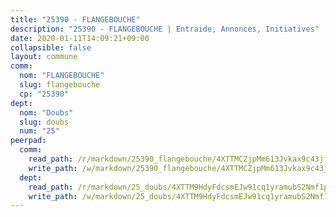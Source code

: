 ```yaml
---
title: "25390 - FLANGEBOUCHE"
description: "25390 - FLANGEBOUCHE | Entraide, Annonces, Initiatives"
date: 2020-01-11T14:09:21+09:00
collapsible: false
layout: commune
comm:
  nom: "FLANGEBOUCHE"
  slug: flangebouche
  cp: "25390"
dept:
  nom: "Doubs"
  slug: doubs
  num: "25"
peerpad:
  comm:
    read_path: /r/markdown/25390_flangebouche/4XTTMCZjpMm613Jvkax9c43jfVTepqTnc3Kp7jFBM5apTx4zV
    write_path: /w/markdown/25390_flangebouche/4XTTMCZjpMm613Jvkax9c43jfVTepqTnc3Kp7jFBM5apTx4zV-K3TgU2N1pBRq5opUGtxmRWggdvupShdVuu6FcZiUHqAz5kTYrLjUpo9WAw2Y9mqKxLsLJ8s5isSNRr3VaBaYXdnkT93P2NoEQ4ZjVNoY8XaFTFurMF2UGVp9L2o5TswNpTmwQyuj
  dept:
    read_path: /r/markdown/25_doubs/4XTTM9HdyFdcsmEJw91cq1yramubS2Nmf1ps2s84xcMxY74Zv
    write_path: /w/markdown/25_doubs/4XTTM9HdyFdcsmEJw91cq1yramubS2Nmf1ps2s84xcMxY74Zv-K3TgURza6A4QY75MscA2g52nUX9tjMQaHW9mgBSgyRKNNp3M6gkaXA9iDDtpbSx22mTSZbQLYS1izbwsznz8e9u5BERCmGKxZ379xV2nAaDe1bGyxrjytc7G1EcbGtknRFYQ1Lxp
---
```


